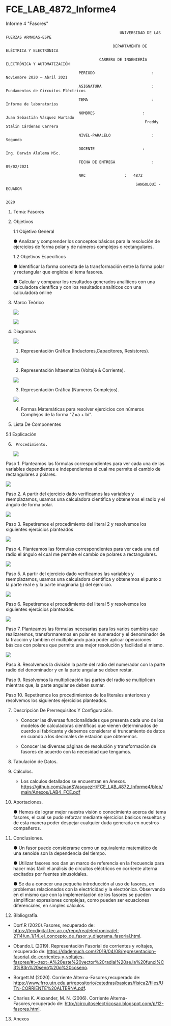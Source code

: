 # FCE_LAB_4872_Informe4
Informe 4 "Fasores"                                                     


                                                      UNIVERSIDAD DE LAS FUERZAS ARMADAS-ESPE

                                                   DEPARTAMENTO DE ELÉCTRICA Y ELECTRÓNICA

                                             CARRERA DE INGENIERÍA ELECTRÓNICA Y AUTOMATIZACIÓN

                                    PERIODO        	                :       Noviembre 2020 – Abril 2021

                                    ASIGNATURA     	                :       Fundamentos de Circuitos Eléctricos 

                                    TEMA	                        : 	Informe de laboratorios
 
                                    NOMBRES       	          	:        Juan Sebastián Vásquez Hurtado 
				                                                 Freddy Stalin Cárdenas Carrera 

                                    NIVEL-PARALELO                  :       Segundo

                                    DOCENTE       	 	        :       Ing. Darwin Alulema MSc.

                                    FECHA DE ENTREGA                :       09/02/2021

                                    NRC 				:	4872
 
                                                             SANGOLQUI - ECUADOR

                                                                       2020
								       
								       
1.	Tema: Fasores 

2.	Objetivos

	1.1 Objetivo General

	●	Analizar y comprender los conceptos básicos para la resolución de ejercicios de forma polar y de números complejos o rectangulares.
	
	1.2 Objetivos Específicos

	●	Identificar la forma correcta de la transformación entre la forma polar y rectangular que engloba el tema fasores.

	●	Calcular y comparar los resultados generados analíticos con una calculadora científica y con los resultados analíticos con una calculadora online

3.	Marco Teórico 

      ![](https://github.com/JuanSVasquezH/FCE_LAB_4872_Informe4/blob/main/ImagenesInforme/MT.png)
      
      
      
      ![](https://github.com/JuanSVasquezH/FCE_LAB_4872_Informe4/blob/main/ImagenesInforme/MT1.png)

4.	Diagramas 
 
      ![](https://github.com/JuanSVasquezH/FCE_LAB_4872_Informe4/blob/main/ImagenesInforme/DF1.png)
      
      1. Representación Gráfica (Inductores,Capacitores, Resistores). 
      
      
      ![](https://github.com/JuanSVasquezH/FCE_LAB_4872_Informe4/blob/main/ImagenesInforme/F1.png)
      
      2. Representación Mtaematica (Voltaje & Corriente).
      
      
      ![](https://github.com/JuanSVasquezH/FCE_LAB_4872_Informe4/blob/main/ImagenesInforme/F2.gif)
      
      3. Representación Gráfica (Numeros Complejos).
      
      
      ![](https://github.com/JuanSVasquezH/FCE_LAB_4872_Informe4/blob/main/ImagenesInforme/O1.png)
      
      4. Formas Matemáticas para resolver ejercicios con números Complejos de la forma "Z=a + bi".
            

5.	Lista De Componentes 

  5.1 	Explicación
	 

6.      Procedimiento.
      ![](https://github.com/JuanSVasquezH/FCE_LAB_4872_Informe4/blob/main/ImagenesInforme/a.PNG) 

Paso 1.	Planteamos las fórmulas correspondientes para ver cada una de las variables dependientes e independientes el cual me permite el cambio de rectangulares a polares.

![](https://github.com/JuanSVasquezH/FCE_LAB_4872_Informe4/blob/main/ImagenesInforme/b.PNG)		

Paso 2.	A partir del ejercicio dado verificamos las variables y reemplazamos, usamos una calculadora científica y obtenemos el radio y el ángulo de forma polar.

![](https://github.com/JuanSVasquezH/FCE_LAB_4872_Informe4/blob/main/ImagenesInforme/c.PNG)

Paso 3.	Repetiremos el procedimiento del literal 2 y resolvemos los siguientes ejercicios planteados 

![](https://github.com/JuanSVasquezH/FCE_LAB_4872_Informe4/blob/main/ImagenesInforme/d.PNG)

Paso 4.	Planteamos las fórmulas correspondientes para ver cada una del radio el ángulo el cual me permite el cambio de polares a rectangulares.

![](https://github.com/JuanSVasquezH/FCE_LAB_4872_Informe4/blob/main/ImagenesInforme/e.PNG)

Paso 5.	A partir del ejercicio dado verificamos las variables y reemplazamos, usamos una calculadora científica y obtenemos el punto x la parte real e y la parte imaginaria (j) del ejercicio.

![](https://github.com/JuanSVasquezH/FCE_LAB_4872_Informe4/blob/main/ImagenesInforme/f.PNG)

Paso 6.	Repetiremos el procedimiento del literal 5 y resolvemos los siguientes ejercicios planteados. 

![](https://github.com/JuanSVasquezH/FCE_LAB_4872_Informe4/blob/main/ImagenesInforme/g.PNG)

Paso 7.	Planteamos las fórmulas necesarias para los varios cambios que realizaremos, transformaremos en polar en numerador y el denominador de la fracción y también el multiplicando para poder aplicar operaciones básicas con polares que permite una mejor resolución y facilidad al mismo.


![](https://github.com/JuanSVasquezH/FCE_LAB_4872_Informe4/blob/main/ImagenesInforme/h.PNG)

Paso 8.	Resolvemos la división la parte del radio del numerador con la parte radio del denominador y en la parte angular se deben restar.

Paso 9.	Resolvemos la multiplicación las partes del radio se multiplican mientras que, la parte angular se deben sumar.

Paso 10.	Repetiremos los procedimientos de los literales anteriores y resolvemos los siguientes ejercicios planteados.

7. Descripción De Prerrequisitos Y Configuración.

     - Conocer las diversas funcionalidades que presenta cada uno de los modelos de calculadoras científicas que vienen determinados de cuerdo al fabricante y debemos considerar el truncamiento de datos en cuando a los decimales de estación que obtenemos.

     - Conocer las diversas páginas de resolución y transformación de fasores de acuerdo con la necesidad que tengamos.

8. Tabulación de Datos.

9. Cálculos.

     - Los calculos detallados se encuentran en Anexos. https://github.com/JuanSVasquezH/FCE_LAB_4872_Informe4/blob/main/Anexos/LAB4_FCE.pdf

10. Aportaciones. 

	●	Hemos de lograr mejor nuestra visión o conocimiento acerca del tema fasores, el cual se pudo reforzar mediante ejercicios básicos resueltos y de esta manera poder despejar cualquier duda generada en nuestros compañeros.


11. Conclusiones. 

	●	Un fasor puede considerarse como un equivalente matemático de una senoide son la dependencia del tiempo.

	●	Utilizar fasores nos dan un marco de referencia en la frecuencia para hacer más fácil el análisis de circuitos eléctricos en corriente alterna excitados por fuentes sinusoidales.

	●	Se da a conocer una pequeña introducción al uso de fasores, en problemas relacionados con la electricidad y la electrónica. Observando en el mismo que con la implementación de los fasores se pueden simplificar expresiones complejas, como pueden ser ecuaciones diferenciales, en simples cálculos.


12. Bibliografía.

- Dorf.R (2020).Fasores, recuperado de: https://tecdigital.tec.ac.cr/repo/rea/electronica/el-2114/un_1/14_el_concepto_de_fasor_y_diagrama_fasorial.html.

- Obando.L (2019). Representación Fasorial de corrientes y voltajes, recuperado de: https://dademuch.com/2019/04/08/representacion-fasorial-de-corrientes-y-voltajes-fasores/#:~:text=A%20este%20vector%20radial%20se,la%20funci%C3%B3n%20seno%20o%20coseno.

- Borgett.M (2020). Corriente Alterna-Fasores,recuperado de: https://www.frro.utn.edu.ar/repositorio/catedras/basicas/fisica2/files/UTN-CORRIENTE%20ALTERNA.pdf.

- Charles K. Alexander, M. N. (2006). Corriente Alterna-Fasores,recuperado de: http://circuitoselectricosac.blogspot.com/p/12-fasores.html.

13. Anexos

